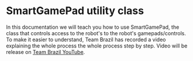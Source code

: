 # SmartGamePad utility class

In this documentation we will teach you how to use SmartGamePad, the class that controls access to the robot's
to the robot's gamepads/controls. To make it easier to understand, Team Brazil has recorded a video explaining the whole process
the whole process step by step. Video will be release on [Team Brazil YouTube](https://www.youtube.com/watch?v=-YRU4m8W1CU&list=PLnI4KYu0M96vkjjEv6ENr2LWzJCaoZvFi).
